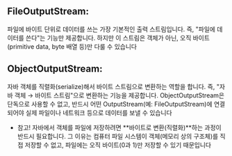 ## FileOutputStream:
파일에 바이트 단위로 데이터를 쓰는 가장 기본적인 출력 스트림입니다. 즉, "파일에 데이터를 쓴다"는 기능만 제공합니다. 하지만 이 스트림은 객체가 아닌, 오직 바이트(primitive data, byte 배열 등)만 다룰 수 있습니다

## ObjectOutputStream:
자바 객체를 직렬화(serialize)해서 바이트 스트림으로 변환하는 역할을 합니다. 즉, "자바 객체 → 바이트 스트림"으로 변환하는 기능을 제공합니다. ObjectOutputStream은 단독으로 사용할 수 없고, 반드시 어떤 OutputStream(예: FileOutputStream)에 연결되어야 실제 파일이나 네트워크 등으로 데이터를 보낼 수 있습니다

* 참고!
자바에서 객체를 파일에 저장하려면 **바이트로 변환(직렬화)**하는 과정이 반드시 필요합니다. 그 이유는 컴퓨터 파일 시스템이 객체(메모리 상의 구조체)를 직접 저장할 수 없고, 파일에는 오직 바이트(0과 1)만 저장할 수 있기 때문입니다